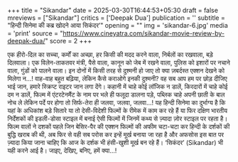 +++
title = "Sikandar"
date = 2025-03-30T16:44:53+05:30
draft = false
mreviews = ["Sikandar"]
critics = ['Deepak Dua']
publication = ''
subtitle = "हिन्दी सिनेमा की कब्र खोदने आया सिकंदर’"
opening = ""
img = 'sikandar-6.jpg'
media = 'print'
source = "https://www.cineyatra.com/sikandar-movie-review-by-deepak-dua/"
score = 2
+++

एक हीरो-दिल का सच्चा, कर्मों का अच्छा, हर किसी की मदद करने वाला, निर्बलों का रखवाला, बड़े दिलवाला। एक विलेन-ताकतवर मंत्री, पैसे वाला, कानून को जेब में रखने वाला, पुलिस को इशारों पर नचाने वाला, गुंडों को पालने वाला। इन दोनों में किसी तरह से दुश्मनी हो जाए तो क्या ज़बर्दस्त एक्शन देखने को मिलेगा न…! वाह-वाह बहुत बढ़िया, लेकिन कैसे कराओगे इनकी दुश्मनी? वह सब आप हम पर छोड़ दीजिए भाई जान, हमारे स्क्रिप्ट राइटर जान लगा देंगे। कहानी में चाहे कोई लॉजिक न डालें, किरदारों में चाहे कोई दम न डालें, फिल्म में एंटरटेनमैंट के नाम पर भले ही फलूदा डालना पड़े, पब्लिक चाहे अपनी छाती के बाल नोच ले लेकिन पर्दे पर होगा तो सिर्फ-तेरा ही जलवा, जलवा, जलवा…! यह हिन्दी सिनेमा का दुर्भाग्य है कि यहां के अधिकांश बड़े सितारे या तो देसी-विदेशी फिल्मों के रीमेक में काम कर रहे हैं या फिर दक्षिण भारतीय निर्देशकों की इडली-डोसा स्टाइल में बनाई ऐसी फिल्मों में जिनमें कथ्य से ज़्यादा ज़ोर स्टाइल पर रहता है। फिल्म वालों ने दशकों पहले जिन बेसिर-पैर की एक्शन फिल्मों की अफीम चटा-चटा कर हिन्दी के दर्शकों की बुद्धि खराब की थी, अब फिर से वही सब परोस कर इन्हें मूर्ख बनाया जा रहा है और अफसोस इस बात पर ज़्यादा किया जाना चाहिए कि आज के दर्शक भी हंसी-खुशी मूर्ख बन रहे हैं। ‘सिकंदर’ (Sikandar) भी यही करने आई है। जाइए, देखिए, बनिए, हमें क्या…!
